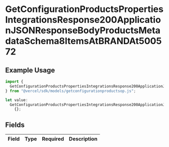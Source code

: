 # GetConfigurationProductsPropertiesIntegrationsResponse200ApplicationJSONResponseBodyProductsMetadataSchema8ItemsAtBRANDAt500572

## Example Usage

```typescript
import {
  GetConfigurationProductsPropertiesIntegrationsResponse200ApplicationJSONResponseBodyProductsMetadataSchema8ItemsAtBRANDAt500572,
} from "@vercel/sdk/models/getconfigurationproductsop.js";

let value:
  GetConfigurationProductsPropertiesIntegrationsResponse200ApplicationJSONResponseBodyProductsMetadataSchema8ItemsAtBRANDAt500572 =
    {};
```

## Fields

| Field       | Type        | Required    | Description |
| ----------- | ----------- | ----------- | ----------- |